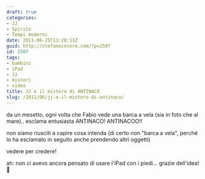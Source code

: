 ```yaml
---
draft: true
categories:
- JJ
- Spirito
- Tempi moderni
date: 2011-06-25T13:20:13Z
guid: http://stefanocecere.com/?p=2507
id: 2507
tags:
- bambini
- iPad
- JJ
- misteri
- video
title: JJ e il mistero di ANTINACO
slug: /2011/06/jj-e-il-mistero-di-antinaco/
---
```


da un mesetto, ogni volta che Fabio vede una barca a vela (sia in foto che al mare).. esclama entusiasta ANTINACO! ANTINACOO!!

non siamo riusciti a capire cosa intenda (di certo non "barca a vela", perché lo ha esclamato in seguito anche prendendo altri oggetti)

vedere per credere!

ah: non ci avevo ancora pensato di usare l'iPad con i piedi… grazie dell'idea! 🙂
